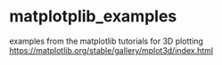 # matplotplib_examples
examples from the matplotlib tutorials for 3D plotting
https://matplotlib.org/stable/gallery/mplot3d/index.html
